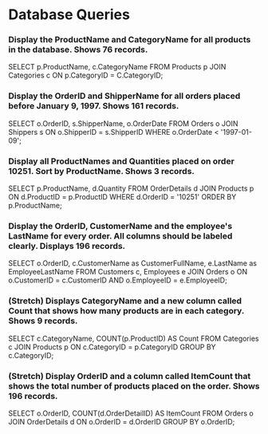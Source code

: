 # Database Queries

### Display the ProductName and CategoryName for all products in the database. Shows 76 records.
SELECT p.ProductName, c.CategoryName
FROM Products p JOIN Categories c
ON p.CategoryID = C.CategoryID;

### Display the OrderID and ShipperName for all orders placed before January 9, 1997. Shows 161 records.
SELECT o.OrderID, s.ShipperName, o.OrderDate
FROM Orders o JOIN Shippers s
	ON o.ShipperID = s.ShipperID
WHERE o.OrderDate < '1997-01-09';

### Display all ProductNames and Quantities placed on order 10251. Sort by ProductName. Shows 3 records.
SELECT p.ProductName, d.Quantity
FROM OrderDetails d JOIN Products p
ON d.ProductID = p.ProductID
WHERE d.OrderID = '10251'
ORDER BY p.ProductName;

### Display the OrderID, CustomerName and the employee's LastName for every order. All columns should be labeled clearly. Displays 196 records.
SELECT o.OrderID, c.CustomerName as CustomerFullName, e.LastName as EmployeeLastName
FROM Customers c, Employees e JOIN Orders o 
ON o.CustomerID = c.CustomerID AND o.EmployeeID = e.EmployeeID;

### (Stretch)  Displays CategoryName and a new column called Count that shows how many products are in each category. Shows 9 records.
SELECT c.CategoryName, COUNT(p.ProductID) AS Count
FROM Categories c JOIN Products p ON c.CategoryID = p.CategoryID
GROUP BY c.CategoryID;

### (Stretch) Display OrderID and a  column called ItemCount that shows the total number of products placed on the order. Shows 196 records.
SELECT o.OrderID, COUNT(d.OrderDetailID) AS ItemCount
FROM Orders o JOIN OrderDetails d ON o.OrderID = d.OrderID
GROUP BY o.OrderID;